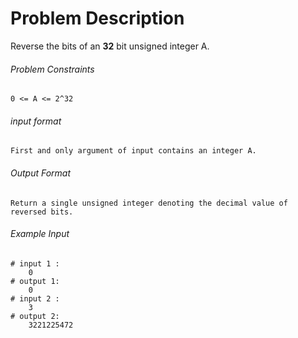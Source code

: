 # Problem Description

Reverse the bits of an **32** bit unsigned integer A.

###### Problem Constraints

```
0 <= A <= 2^32
```

###### input format

``` 
First and only argument of input contains an integer A.
```

###### Output Format

```
Return a single unsigned integer denoting the decimal value of reversed bits.
```

###### Example Input

```
# input 1 : 
    0
# output 1: 
    0
# input 2 : 
    3
# output 2: 
    3221225472
```
